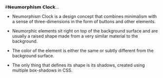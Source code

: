 
#𝗡𝗲𝘂𝗺𝗼𝗿𝗽𝗵𝗶𝘀𝗺 𝗖𝗹𝗼𝗰𝗸...

* Neumorphism Clock is a design concept that combines minimalism with a sense of three-dimensions in the form of buttons and other elements.

* Neumorphic elements sit right on top of the background surface and are usually a raised shape made from a very similar material to the background.

* The color of the element is either the same or subtly different from the background surface. 

* The only thing that defines its shape is its shadows, created using multiple box-shadows in CSS. 
